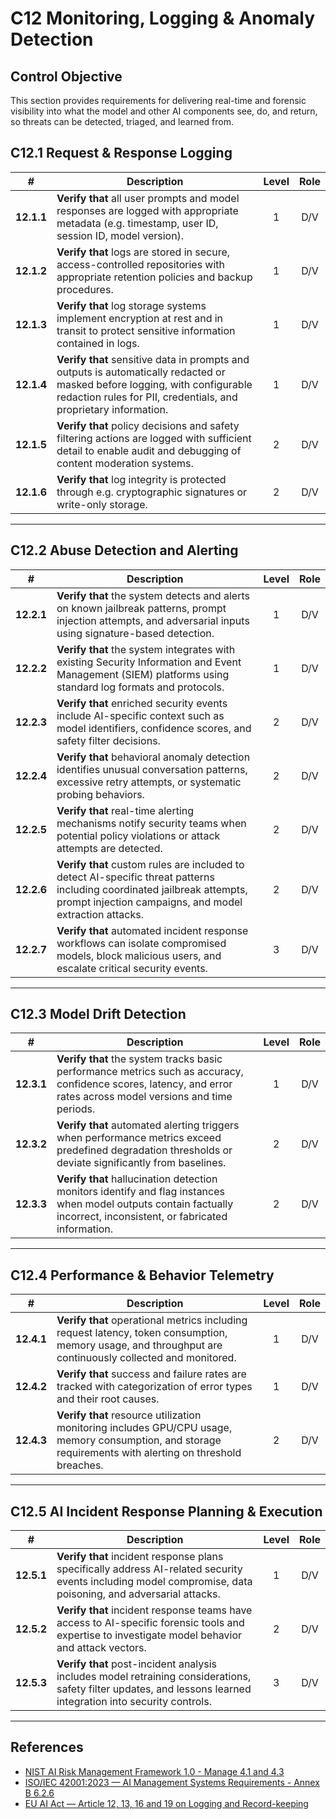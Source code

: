 # C12 Monitoring, Logging & Anomaly Detection

## Control Objective

This section provides requirements for delivering real-time and forensic visibility into what the model and other AI components see, do, and return, so threats can be detected, triaged, and learned from.

## C12.1 Request & Response Logging

| # | Description | Level | Role |
|:--------:|---------------------------------------------------------------------------------------------------------------------|:---:|:---:|
| **12.1.1** | **Verify that** all user prompts and model responses are logged with appropriate metadata (e.g. timestamp, user ID, session ID, model version). | 1   | D/V |
| **12.1.2** | **Verify that** logs are stored in secure, access-controlled repositories with appropriate retention policies and backup procedures. | 1   | D/V |
| **12.1.3** | **Verify that** log storage systems implement encryption at rest and in transit to protect sensitive information contained in logs. | 1   | D/V |
| **12.1.4** | **Verify that** sensitive data in prompts and outputs is automatically redacted or masked before logging, with configurable redaction rules for PII, credentials, and proprietary information. | 1   | D/V |
| **12.1.5** | **Verify that** policy decisions and safety filtering actions are logged with sufficient detail to enable audit and debugging of content moderation systems. | 2   | D/V |
| **12.1.6** | **Verify that** log integrity is protected through e.g. cryptographic signatures or write-only storage. | 2   | D/V |


---

## C12.2 Abuse Detection and Alerting

| # | Description | Level | Role |
|:--------:|---------------------------------------------------------------------------------------------------------------------|:---:|:---:|
| **12.2.1** | **Verify that** the system detects and alerts on known jailbreak patterns, prompt injection attempts, and adversarial inputs using signature-based detection. | 1   | D/V |
| **12.2.2** | **Verify that** the system integrates with existing Security Information and Event Management (SIEM) platforms using standard log formats and protocols. | 1   | D/V |
| **12.2.3** | **Verify that** enriched security events include AI-specific context such as model identifiers, confidence scores, and safety filter decisions. | 2   | D/V |
| **12.2.4** | **Verify that** behavioral anomaly detection identifies unusual conversation patterns, excessive retry attempts, or systematic probing behaviors. | 2   | D/V |
| **12.2.5** | **Verify that** real-time alerting mechanisms notify security teams when potential policy violations or attack attempts are detected. | 2   | D/V |
| **12.2.6** | **Verify that** custom rules are included to detect AI-specific threat patterns including coordinated jailbreak attempts, prompt injection campaigns, and model extraction attacks. | 2   | D/V |
| **12.2.7** | **Verify that** automated incident response workflows can isolate compromised models, block malicious users, and escalate critical security events. | 3   | D/V |


---

## C12.3 Model Drift Detection

| # | Description | Level | Role |
|:--------:|---------------------------------------------------------------------------------------------------------------------|:---:|:---:|
| **12.3.1** | **Verify that** the system tracks basic performance metrics such as accuracy, confidence scores, latency, and error rates across model versions and time periods. | 1   | D/V |
| **12.3.2** | **Verify that** automated alerting triggers when performance metrics exceed predefined degradation thresholds or deviate significantly from baselines. | 2   | D/V |
| **12.3.3** | **Verify that** hallucination detection monitors identify and flag instances when model outputs contain factually incorrect, inconsistent, or fabricated information. | 2   | D/V |

---

## C12.4 Performance & Behavior Telemetry

| # | Description | Level | Role |
|:--------:|---------------------------------------------------------------------------------------------------------------------|:---:|:---:|
| **12.4.1** | **Verify that** operational metrics including request latency, token consumption, memory usage, and throughput are continuously collected and monitored. | 1   | D/V |
| **12.4.2** | **Verify that** success and failure rates are tracked with categorization of error types and their root causes. | 1   | D/V |
| **12.4.3** | **Verify that** resource utilization monitoring includes GPU/CPU usage, memory consumption, and storage requirements with alerting on threshold breaches. | 2   | D/V |


---

## C12.5 AI Incident Response Planning & Execution

| # | Description | Level | Role |
|:--------:|---------------------------------------------------------------------------------------------------------------------|:---:|:---:|
| **12.5.1** | **Verify that** incident response plans specifically address AI-related security events including model compromise, data poisoning, and adversarial attacks. | 1   | D/V |
| **12.5.2** | **Verify that** incident response teams have access to AI-specific forensic tools and expertise to investigate model behavior and attack vectors. | 2   | D/V |
| **12.5.3** | **Verify that** post-incident analysis includes model retraining considerations, safety filter updates, and lessons learned integration into security controls. | 3   | D/V |

---

## References

* [NIST AI Risk Management Framework 1.0 - Manage 4.1 and 4.3](https://nvlpubs.nist.gov/nistpubs/ai/nist.ai.100-1.pdf)
* [ISO/IEC 42001:2023 — AI Management Systems Requirements - Annex B 6.2.6](https://www.iso.org/standard/81230.html)
* [EU AI Act — Article 12, 13, 16 and 19 on Logging and Record-keeping](https://eur-lex.europa.eu/legal-content/EN/TXT/?uri=CELEX%3A32024R1689)